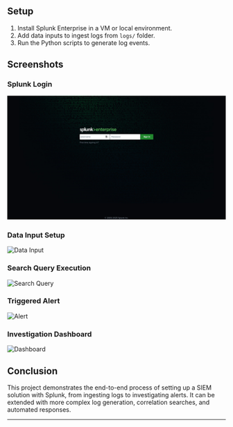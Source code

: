 
## Setup

1. Install Splunk Enterprise in a VM or local environment.
2. Add data inputs to ingest logs from `logs/` folder.
3. Run the Python scripts to generate log events.

## Screenshots

### Splunk Login
![Splunk Login](screenshots/splunk_enterprise_login.png)

### Data Input Setup
![Data Input](screenshots/data_input.png)

### Search Query Execution
![Search Query](screenshots/search_query.png)

### Triggered Alert
![Alert](screenshots/alert_triggered.png)

### Investigation Dashboard
![Dashboard](screenshots/dashboard.png)

## Conclusion

This project demonstrates the end-to-end process of setting up a SIEM solution with Splunk, from ingesting logs to investigating alerts. It can be extended with more complex log generation, correlation searches, and automated responses.

---
